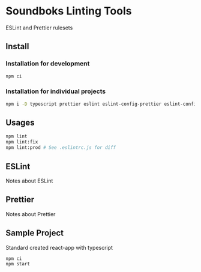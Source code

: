 # Soundboks Linting Tools

ESLint and Prettier rulesets

## Install

### Installation for development

```bash
npm ci
```

### Installation for individual projects

```bash
npm i -D typescript prettier eslint eslint-config-prettier eslint-config-prettier eslint-plugin-prettier eslint-plugin-react eslint-plugin-react-hooks @typescript-eslint/eslint-plugin @typescript-eslint/parser
```

## Usages

```bash
npm lint
npm lint:fix
npm lint:prod # See .eslintrc.js for diff
```

## ESLint

Notes about ESLint

## Prettier

Notes about Prettier

## Sample Project

Standard created react-app with typescript

```bash
npm ci
npm start
```
